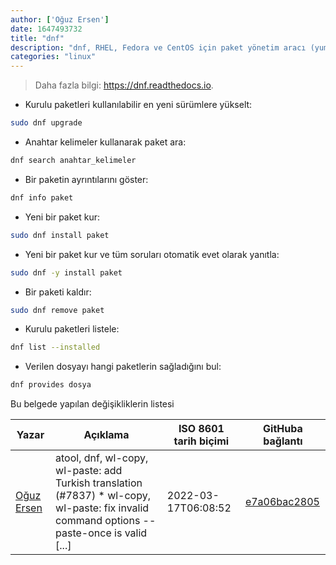 ```yaml
---
author: ['Oğuz Ersen']
date: 1647493732
title: "dnf"
description: "dnf, RHEL, Fedora ve CentOS için paket yönetim aracı (yum'un yerini alır)."
categories: "linux"
---
```

> Daha fazla bilgi: <https://dnf.readthedocs.io>.

- Kurulu paketleri kullanılabilir en yeni sürümlere yükselt:

```bash
sudo dnf upgrade
```

- Anahtar kelimeler kullanarak paket ara:

```bash
dnf search anahtar_kelimeler
```

- Bir paketin ayrıntılarını göster:

```bash
dnf info paket
```

- Yeni bir paket kur:

```bash
sudo dnf install paket
```

- Yeni bir paket kur ve tüm soruları otomatik evet olarak yanıtla:

```bash
sudo dnf -y install paket
```

- Bir paketi kaldır:

```bash
sudo dnf remove paket
```

- Kurulu paketleri listele:

```bash
dnf list --installed
```

- Verilen dosyayı hangi paketlerin sağladığını bul:

```bash
dnf provides dosya
```
Bu belgede yapılan değişikliklerin listesi


Yazar | Açıklama | ISO 8601 tarih biçimi | GitHuba bağlantı
------|-----|-----|-----
[Oğuz Ersen](mailto:oguzersen@protonmail.com) | atool, dnf, wl-copy, wl-paste: add Turkish translation (#7837) * wl-copy, wl-paste: fix invalid command options --paste-once is valid [...] | 2022-03-17T06:08:52 | [e7a06bac2805](https://github.com/tldr-pages/tldr/commit/e7a06bac28057862cb80128905031eab5173ff0b)

